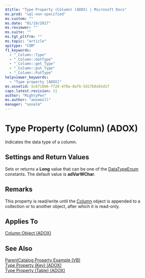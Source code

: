 ```yaml
---
$title: "Type Property (Column) (ADOX) | Microsoft Docs"
ms.prod: "sql-non-specified"
ms.custom: ""
ms.date: "01/19/2017"
ms.reviewer: ""
ms.suite: ""
ms.tgt_pltfrm: ""
ms.topic: "article"
apitype: "COM"
f1_keywords: 
  - "_Column::Type"
  - "_Column::GetType"
  - "_Column::get_Type"
  - "_Column::put_Type"
  - "_Column::PutType"
helpviewer_keywords: 
  - "Type property [ADOX]"
ms.assetid: 5c6718b6-f728-478a-8afb-5d17b0a91d1f
caps.latest.revision: 11
author: "MightyPen"
ms.author: "annemill"
manager: "sonalm"
---
```

# Type Property (Column) (ADOX)
Indicates the data type of a column.  
  
## Settings and Return Values  
 Sets or returns a **Long** value that can be one of the [DataTypeEnum](../../../ado/reference/ado-api/datatypeenum.md) constants. The default value is **adVarWChar**.  
  
## Remarks  
 This property is read/write until the [Column](../../../ado/reference/adox-api/column-object-adox.md) object is appended to a collection or to another object, after which it is read-only.  
  
## Applies To  
 [Column Object (ADOX)](../../../ado/reference/adox-api/column-object-adox.md)  
  
## See Also  
 [ParentCatalog Property Example (VB)](../../../ado/reference/adox-api/parentcatalog-property-example-vb.md)   
 [Type Property (Key) (ADOX)](../../../ado/reference/adox-api/type-property-key-adox.md)   
 [Type Property (Table) (ADOX)](../../../ado/reference/adox-api/type-property-table-adox.md)